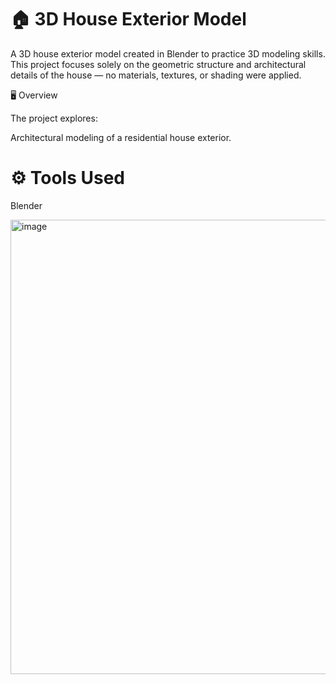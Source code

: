 # 🏠 3D House Exterior Model

A 3D house exterior model created in Blender to practice 3D modeling skills.
This project focuses solely on the geometric structure and architectural details of the house — no materials, textures, or shading were applied.

🖥️ Overview

The project explores:

Architectural modeling of a residential house exterior.

# ⚙️ Tools Used

Blender

<img width="874" height="727" alt="image" src="https://github.com/user-attachments/assets/ee06afa0-50bc-491b-aa9b-84a1e10a231c" />
